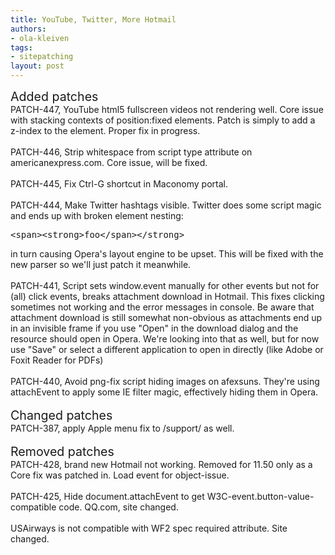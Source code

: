 ```yaml
---
title: YouTube, Twitter, More Hotmail
authors:
- ola-kleiven
tags:
- sitepatching
layout: post
---
```

<span style="font-size: 140%">Added patches</span><br/>PATCH-447, YouTube html5 fullscreen videos not rendering well. Core issue with stacking contexts of position:fixed elements. Patch is simply to add a z-index to the element. Proper fix in progress.<br/><br/>PATCH-446, Strip whitespace from script type attribute on americanexpress.com. Core issue, will be fixed.<br/><br/>PATCH-445, Fix Ctrl-G shortcut in Maconomy portal.<br/><br/>PATCH-444, Make Twitter hashtags visible. Twitter does some script magic and ends up with broken element nesting: <pre>&lt;span&gt;&lt;strong&gt;foo&lt;/span&gt;&lt;/strong&gt;</pre> in turn causing Opera&#39;s layout engine to be upset. This will be fixed with the new parser so we&#39;ll just patch it meanwhile.<br/><br/>PATCH-441, Script sets window.event manually for other events but not for (all) click events, breaks attachment download in Hotmail. This fixes clicking sometimes not working and the error messages in console. Be aware that attachment download is still somewhat non-obvious as attachments end up in an invisible frame if you use &quot;Open&quot; in the download dialog and the resource should open in Opera. We&#39;re looking into that as well, but for now use &quot;Save&quot; or select a different application to open in directly (like Adobe or Foxit Reader for PDFs)<br/><br/>PATCH-440, Avoid png-fix script hiding images on afexsuns. They&#39;re using attachEvent to apply some IE filter magic, effectively hiding them in Opera.<br/> <br/><span style="font-size: 140%">Changed patches</span><br/>PATCH-387, apply Apple menu fix to /support/ as well.<br/> <br/><span style="font-size: 140%">Removed patches</span><br/>PATCH-428, brand new Hotmail not working. Removed for 11.50 only as a Core fix was patched in. Load event for object-issue.<br/><br/>PATCH-425, Hide document.attachEvent to get W3C-event.button-value-compatible code. QQ.com, site changed.<br/><br/>USAirways is not compatible with WF2 spec required attribute. Site changed.
